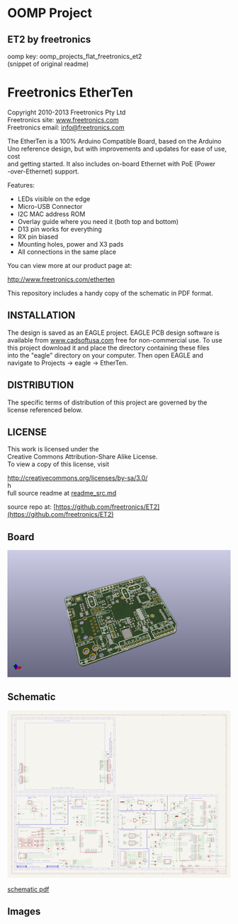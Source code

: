 # OOMP Project  
## ET2  by freetronics  
  
oomp key: oomp_projects_flat_freetronics_et2  
(snippet of original readme)  
  
Freetronics EtherTen  
====================  
Copyright 2010-2013 Freetronics Pty Ltd    
Freetronics site:  www.freetronics.com    
Freetronics email: info@freetronics.com    
  
The EtherTen is a 100% Arduino Compatible Board, based on the Arduino  
Uno reference design, but with improvements and updates for ease of use, cost  
and getting started. It also includes on-board Ethernet with PoE (Power  
-over-Ethernet) support.  
  
Features:  
  
 * LEDs visible on the edge  
 * Micro-USB Connector  
 * I2C MAC address ROM  
 * Overlay guide where you need it (both top and bottom)  
 * D13 pin works for everything  
 * RX pin biased  
 * Mounting holes, power and X3 pads  
 * All connections in the same place  
  
You can view more at our product page at:  
  
  http://www.freetronics.com/etherten  
  
This repository includes a handy copy of the schematic in PDF format.  
  
  
INSTALLATION  
------------  
The design is saved as an EAGLE project. EAGLE PCB design software is  
available from www.cadsoftusa.com free for non-commercial use. To use  
this project download it and place the directory containing these files  
into the "eagle" directory on your computer. Then open EAGLE and  
navigate to Projects -> eagle -> EtherTen.  
  
  
DISTRIBUTION  
------------  
The specific terms of distribution of this project are governed by the  
license referenced below.  
  
  
LICENSE  
-------  
This work is licensed under the  
Creative Commons Attribution-Share Alike License.    
To view a copy of this license, visit  
  
  http://creativecommons.org/licenses/by-sa/3.0/    
  h  
  full source readme at [readme_src.md](readme_src.md)  
  
source repo at: [https://github.com/freetronics/ET2](https://github.com/freetronics/ET2)  
## Board  
  
[![working_3d.png](working_3d_600.png)](working_3d.png)  
## Schematic  
  
[![working_schematic.png](working_schematic_600.png)](working_schematic.png)  
  
[schematic pdf](working_schematic.pdf)  
## Images  
